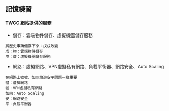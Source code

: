 ## 記憶練習
 
#### TWCC 網站提供的服務 
- 儲存：雲端物件儲存、虛擬機器儲存服務
```
將歷史事蹟儲存下來：戊戌政變
戊：物：雲端物件儲存
戌：虛：虛擬機器儲存服務
```

- 網路：虛擬網路、VPN虛擬私有網路、負載平衡器、網路安全、Auto Scaling
```
在網路上噓噓，如同旅遊安平問題一樣重要
噓：虛擬網路
噓：VPN虛擬私有網路
如同：Auto Scaling
安：網路安全
平：負載平衡器
```
